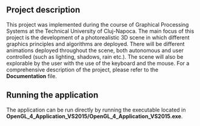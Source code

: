 ## Project description
This project was implemented during the course of Graphical Processing Systems at the Technical University of Cluj-Napoca.
The main focus of this project is the development of a photorealistic 3D scene in which different graphics principles and algorithms are deployed. 
There will be different animations deployed throughout the scene, both autonomous and user controlled (such as lighting, shadows, rain etc.). 
The scene will also be explorable by the user with the use of the keyboard and the mouse.
For a comprehensive description of the project, please refer to the **Documentation** file.

## Running the application
The application can be run directly by running the executable located in **OpenGL_4_Application_VS2015/OpenGL_4_Application_VS2015.exe**.